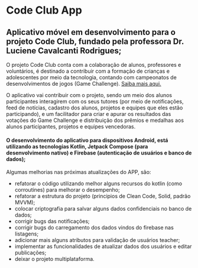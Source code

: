 # Code Club App

## Aplicativo móvel em desenvolvimento para o projeto Code Club, fundado pela professora Dr. Luciene Cavalcanti Rodrigues;

O projeto Code Club conta com a colaboração de alunos, professores e voluntários, é destinado a contribuir com a formação de crianças e adolescentes por meio da tecnologia, contando com campeonatos de desenvolvimentos de jogos (Game Challenge). [Saiba mais aqui.](http://codeclube.inf.br)

O aplicativo vai contribuir com o projeto, sendo um meio dos alunos participantes interagirem com os seus tutores (por meio de notificações, feed de notícias, cadastro dos alunos, projetos e equipes que eles estão participando), e um facilitador para criar e apurar os resultados das votações do Game Challenge e distribuição dos prêmios e medalhas aos alunos participantes, projetos e equipes vencedoras.

#### O desenvolvimento do aplicativo para dispositivos Android, está utilizando as tecnologias Kotlin, Jetpack Compose (para desenvolvimento nativo) e Firebase (autenticação de usuários e banco de dados);

Algumas melhorias nas próximas atualizações do APP, são: 
* refatorar o código utilizando melhor alguns recursos do kotlin (como corroutines) para melhorar o desempenho; 
* refatorar a estrutura do projeto (principios de Clean Code, Solid, padrão MVVM); 
* colocar criptografia para salvar alguns dados confidenciais no banco de dados;
* corrigir bugs das notificações;
* corrigir bugs do carregamento dos dados vindos do firebase nas listagens;
* adicionar mais alguns atributos para validação de usuários teacher;
* implementar as funcionalidades de atualizar dados dos usuários e editar publicações; 
* deixar o projeto multiplataforma.
 
